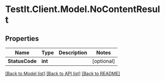 # TestIt.Client.Model.NoContentResult

## Properties

Name | Type | Description | Notes
------------ | ------------- | ------------- | -------------
**StatusCode** | **int** |  | [optional] 

[[Back to Model list]](../README.md#documentation-for-models) [[Back to API list]](../README.md#documentation-for-api-endpoints) [[Back to README]](../README.md)


